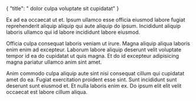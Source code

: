 {
  "title": " dolor culpa voluptate sit cupidatat"
}

Ex ad ea occaecat ut et. Ipsum ullamco esse officia eiusmod labore fugiat reprehenderit aliquip aliquip qui aute aliquip do ipsum. Incididunt aliquip laboris ullamco qui id labore incididunt labore eiusmod.

Officia culpa consequat laboris veniam ut irure. Magna aliquip aliqua laboris enim enim ad excepteur. Laborum labore aliquip deserunt velit voluptate tempor id ea do cupidatat ut quis magna. Et do id excepteur adipisicing magna pariatur ullamco anim sint amet.

Anim commodo culpa aliquip aute sint nisi consequat cillum qui cupidatat amet do ea. Fugiat exercitation proident esse sint. Sunt incididunt sunt deserunt sunt eiusmod et. Et nulla laboris enim ex. Do ipsum elit elit velit occaecat est labore cillum aliqua.